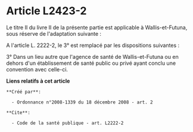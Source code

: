 # Article L2423-2

Le titre II du livre II de la présente partie est applicable à Wallis-et-Futuna, sous réserve de l'adaptation suivante : 

A l'article L. 2222-2, le 3° est remplacé par les dispositions suivantes : 

3° Dans un lieu autre que l'agence de santé de Wallis-et-Futuna ou en dehors d'un établissement de santé public ou privé
ayant conclu une convention avec celle-ci.

**Liens relatifs à cet article**

	**Créé par**:

	  - Ordonnance n°2008-1339 du 18 décembre 2008 - art. 2

	**Cite**:

	  - Code de la santé publique - art. L2222-2
